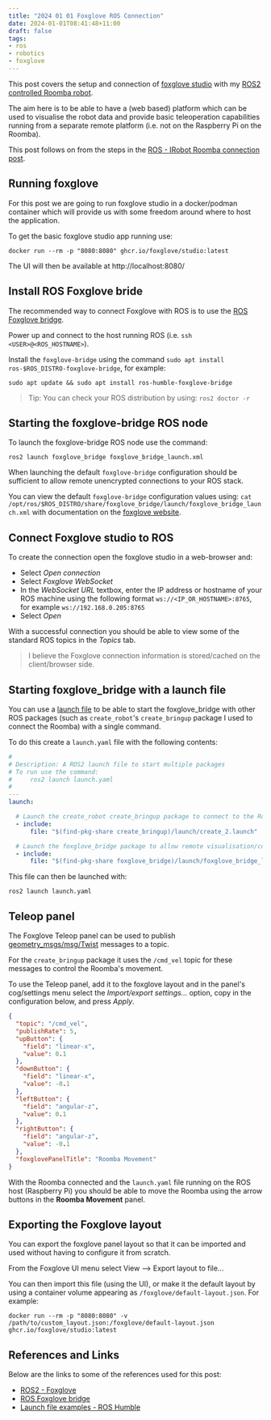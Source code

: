 ```yaml
---
title: "2024 01 01 Foxglove ROS Connection"
date: 2024-01-01T08:41:48+11:00
draft: false
tags:
- ros
- robotics
- foxglove
---
```


This post covers the setup and connection of [foxglove studio](../tools/ros/foxglove) with my [ROS2 controlled Roomba robot](./2023-12-24-ROS-iRobot-Roomba).
<!--more-->
The aim here is to be able to have a (web based) platform which can be used to visualise the robot data and provide basic 
teleoperation capabilities running from a separate remote platform (i.e. not on the Raspberry Pi on the Roomba).

This post follows on from the steps in the [ROS - IRobot Roomba connection post](./2023-12-24-ROS-iRobot-Roomba).

## Running foxglove

For this post we are going to run foxglove studio in a docker/podman container which will provide us with some freedom 
around where to host the application.

To get the basic foxglove studio app running use:

```shell
docker run --rm -p "8080:8080" ghcr.io/foxglove/studio:latest
```

The UI will then be available at http://localhost:8080/

## Install ROS Foxglove bride

The recommended way to connect Foxglove with ROS is to use the [ROS Foxglove bridge](https://docs.foxglove.dev/docs/connecting-to-data/ros-foxglove-bridge/).

Power up and connect to the host running ROS (i.e. `ssh <USER>@<ROS_HOSTNAME>`).

Install the `foxglove-bridge` using the command `sudo apt install ros-$ROS_DISTRO-foxglove-bridge`, for example:

```shell
sudo apt update && sudo apt install ros-humble-foxglove-bridge
```

> Tip: You can check your ROS distribution by using: `ros2 doctor -r`

## Starting the foxglove-bridge ROS node

To launch the foxglove-bridge ROS node use the command:

```shell
ros2 launch foxglove_bridge foxglove_bridge_launch.xml
```

When launching the default `foxglove-bridge` configuration should be sufficient to allow remote unencrypted connections 
to your ROS stack.

You can view the default `foxglove-bridge` configuration values using: `cat /opt/ros/$ROS_DISTRO/share/foxglove_bridge/launch/foxglove_bridge_launch.xml`
with documentation on the [foxglove website](https://docs.foxglove.dev/docs/connecting-to-data/ros-foxglove-bridge/#configuration).

## Connect Foxglove studio to ROS

To create the connection open the foxglove studio in a web-browser and:

* Select _Open connection_
* Select _Foxglove WebSocket_
* In the _WebSocket URL_ textbox, enter the IP address or hostname of your ROS machine using the following format ``ws://<IP_OR_HOSTNAME>:8765``, for example `ws://192.168.0.205:8765`
* Select _Open_

With a successful connection you should be able to view some of the standard ROS topics in the _Topics_ tab.

> I believe the Foxglove connection information is stored/cached on the client/browser side.

## Starting foxglove_bridge with a launch file

You can use a [launch file](https://docs.ros.org/en/humble/Tutorials/Intermediate/Launch/Creating-Launch-Files.html?highlight=launch%20file)
to be able to start the foxglove_bridge with other ROS packages (such as `create_robot`'s `create_bringup` package I 
used to connect the Roomba) with a single command.

To do this create a ``launch.yaml`` file with the following contents:

```yaml
#
# Description: A ROS2 launch file to start multiple packages
# To run use the command:
#     ros2 launch launch.yaml
#
---
launch:

  # Launch the create_robot create_bringup package to connect to the Roomba
  - include:
      file: "$(find-pkg-share create_bringup)/launch/create_2.launch"

  # Launch the foxglove_bridge package to allow remote visualisation/controls
  - include:
      file: "$(find-pkg-share foxglove_bridge)/launch/foxglove_bridge_launch.xml"
```
This file can then be launched with:

```shell
ros2 launch launch.yaml
```

## Teleop panel

The Foxglove Teleop panel can be used to publish [geometry_msgs/msg/Twist](https://github.com/ros2/common_interfaces/blob/master/geometry_msgs/msg/Twist.msg) 
messages to a topic.

For the `create_bringup` package it uses the `/cmd_vel` topic for these messages to control the Roomba's movement.

To use the Teleop panel, add it to the foxglove layout and in the panel's cog/settings menu select the 
_Import/export settings..._ option, copy in the configuration below, and press _Apply_.

```json
{
  "topic": "/cmd_vel",
  "publishRate": 5,
  "upButton": {
    "field": "linear-x",
    "value": 0.1
  },
  "downButton": {
    "field": "linear-x",
    "value": -0.1
  },
  "leftButton": {
    "field": "angular-z",
    "value": 0.1
  },
  "rightButton": {
    "field": "angular-z",
    "value": -0.1
  },
  "foxglovePanelTitle": "Roomba Movement"
}
```

With the Roomba connected and the `launch.yaml` file running on the ROS host (Raspberry Pi) you should be able to move 
the Roomba using the arrow buttons in the **Roomba Movement** panel.

## Exporting the Foxglove layout

You can export the foxglove panel layout so that it can be imported and used without having to configure it from scratch.

From the Foxglove UI menu select View --> Export layout to file...

You can then import this file (using the UI), or make it the default layout by using a container volume appearing as `/foxglove/default-layout.json`.
For example:

```shell
docker run --rm -p "8080:8080" -v /path/to/custom_layout.json:/foxglove/default-layout.json ghcr.io/foxglove/studio:latest
```

## References and Links

Below are the links to some of the references used for this post:

* [ROS2 - Foxglove](https://docs.foxglove.dev/docs/connecting-to-data/frameworks/ros2/)
* [ROS Foxglove bridge](https://docs.foxglove.dev/docs/connecting-to-data/ros-foxglove-bridge/)
* [Launch file examples - ROS Humble](https://docs.ros.org/en/humble/How-To-Guides/Launch-file-different-formats.html#launch-file-examples)
